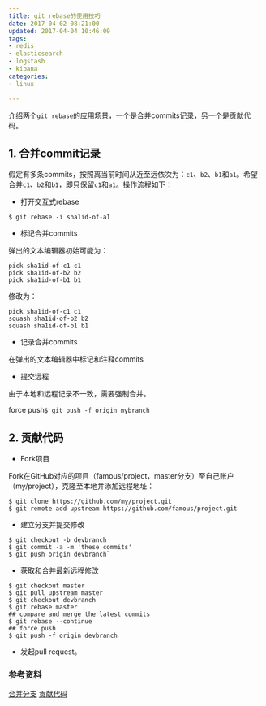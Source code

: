 ```yaml
---
title: git rebase的使用技巧
date: 2017-04-02 08:21:00
updated: 2017-04-04 10:46:09
tags: 
- redis
- elasticsearch
- logstash
- kibana
categories: 
- linux

---
```

介绍两个`git rebase`的应用场景，一个是合并commits记录，另一个是贡献代码。

## 1. 合并commit记录

假定有多条commits，按照离当前时间从近至远依次为：`c1`、`b2`、`b1`和`a1`。希望合并`c1`、`b2`和`b1`，即只保留`c1`和`a1`。操作流程如下：


- 打开交互式rebase

`$ git rebase -i sha1id-of-a1`

- 标记合并commits

弹出的文本编辑器初始可能为：
<!--more-->

```
pick sha1id-of-c1 c1
pick sha1id-of-b2 b2
pick sha1id-of-b1 b1
```

修改为：

```
pick sha1id-of-c1 c1
squash sha1id-of-b2 b2
squash sha1id-of-b1 b1
```

- 记录合并commits

在弹出的文本编辑器中标记和注释commits

- 提交远程

由于本地和远程记录不一致，需要强制合并。

force push`$ git push -f origin mybranch`

## 2. 贡献代码

- Fork项目

Fork在GitHub对应的项目（famous/project，master分支）至自己账户（my/project），克隆至本地并添加远程地址：

```
$ git clone https://github.com/my/project.git
$ git remote add upstream https://github.com/famous/project.git
```

- 建立分支并提交修改

```
$ git checkout -b devbranch
$ git commit -a -m 'these commits'
$ git push origin devbranch`
```
- 获取和合并最新远程修改

```
$ git checkout master
$ git pull upstream master
$ git checkout devbranch
$ git rebase master
## compare and merge the latest commits
$ git rebase --continue
## force push
$ git push -f origin devbranch
```
- 发起pull request。

### 参考资料

[合并分支](http://itspg.logdown.com/posts/1731-git-squash-master-commits)
[贡献代码](https://segmentfault.com/a/1190000000736629)

